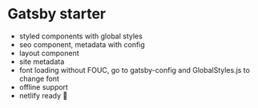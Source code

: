 # Gatsby starter

- styled components with global styles
- seo component, metadata with config
- layout component
- site metadata
- font loading without FOUC, go to gatsby-config and GlobalStyles.js to change font
- offline support
- netlify ready 🚀
